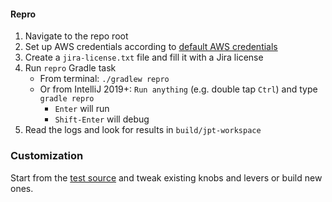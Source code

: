 #### Repro

1. Navigate to the repo root
2. Set up AWS credentials according to [default AWS credentials]
3. Create a `jira-license.txt` file and fill it with a Jira license
4. Run `repro` Gradle task
    * From terminal: `./gradlew repro`
    * Or from IntelliJ 2019+: `Run anything` (e.g. double tap `Ctrl`) and type `gradle repro`
        * `Enter` will run
        * `Shift-Enter` will debug
5. Read the logs and look for results in `build/jpt-workspace`

### Customization

Start from the [test source] and tweak existing knobs and levers or build new ones.

[default AWS credentials]: https://docs.aws.amazon.com/AWSJavaSDK/latest/javadoc/com/amazonaws/auth/DefaultAWSCredentialsProviderChain.html
[test source]: src/test/kotlin/com/atlassian/performance/tools/hardware/BacklogPageIT.kt
